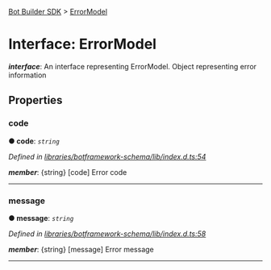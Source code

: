 [Bot Builder SDK](../README.md) > [ErrorModel](../interfaces/botbuilder.errormodel.md)



# Interface: ErrorModel

*__interface__*: An interface representing ErrorModel. Object representing error information



## Properties
<a id="code"></a>

###  code

**●  code**:  *`string`* 

*Defined in [libraries/botframework-schema/lib/index.d.ts:54](https://github.com/Microsoft/botbuilder-js/blob/8495ddc/libraries/botframework-schema/lib/index.d.ts#L54)*


*__member__*: {string} [code] Error code





___

<a id="message"></a>

###  message

**●  message**:  *`string`* 

*Defined in [libraries/botframework-schema/lib/index.d.ts:58](https://github.com/Microsoft/botbuilder-js/blob/8495ddc/libraries/botframework-schema/lib/index.d.ts#L58)*


*__member__*: {string} [message] Error message





___



